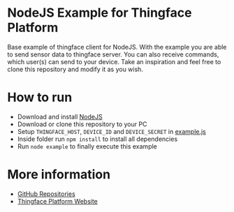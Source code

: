 # NodeJS Example for Thingface Platform
Base example of thingface client for NodeJS. With the example you are able to send sensor data to thingface server.
You can also receive commands, which user(s) can send to your device.
Take an inspiration and feel free to clone this repository and modify it as you wish.

# How to run
- Download and install [NodeJS](https://nodejs.org/)
- Download or clone this repository to your PC
- Setup `THINGFACE_HOST`, `DEVICE_ID` and `DEVICE_SECRET` in [example.js](../blob/master/example.js)
- Inside folder run `npm install` to install all dependencies
- Run `node example` to finally execute this example

# More information
- [GitHub Repositories](https://github.com/thingface "GitHub Repositories")
- [Thingface Platform Website](http://thingface.io/ "Thingface Platform Website")
